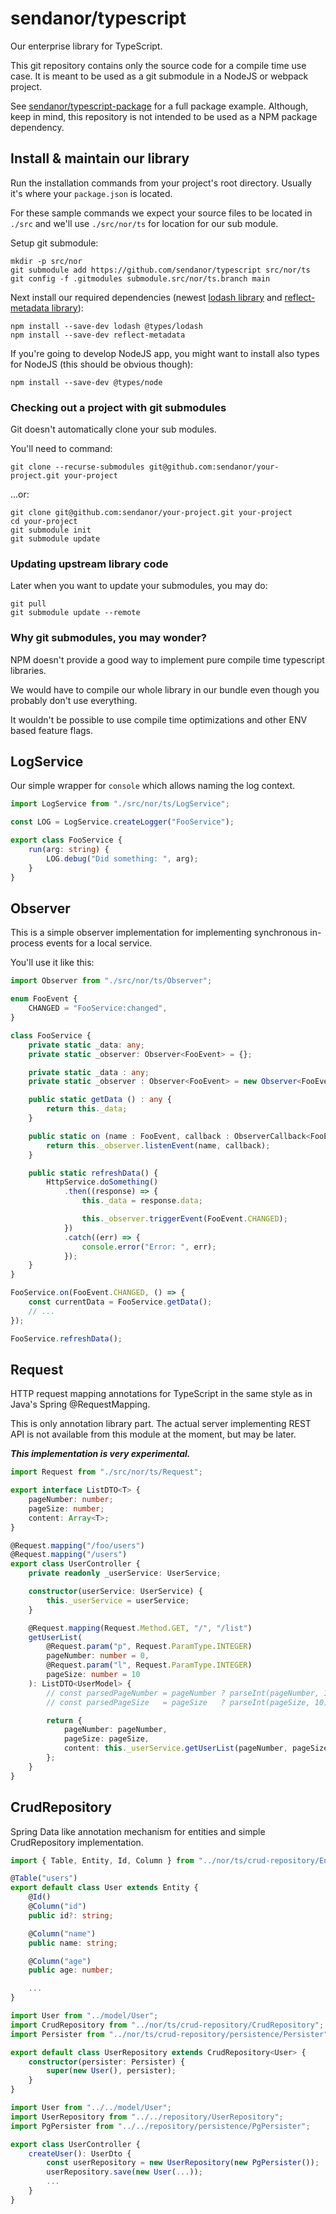 # sendanor/typescript

Our enterprise library for TypeScript.

This git repository contains only the source code for a compile time use case. It is meant to be used as a git submodule in a NodeJS or webpack project.

See [sendanor/typescript-package](https://github.com/sendanor/typescript-package) for a full package example. Although, keep in mind, this repository is not intended to be used as a NPM package dependency.

## Install & maintain our library

Run the installation commands from your project's root directory. Usually it's where your `package.json` is located.

For these sample commands we expect your source files to be located in `./src` and we'll use `./src/nor/ts` for location for our sub module.

Setup git submodule:

```shell
mkdir -p src/nor
git submodule add https://github.com/sendanor/typescript src/nor/ts
git config -f .gitmodules submodule.src/nor/ts.branch main
```

Next install our required dependencies (newest [lodash library](https://lodash.com/) and [reflect-metadata library](https://www.npmjs.com/package/reflect-metadata)):

```shell
npm install --save-dev lodash @types/lodash
npm install --save-dev reflect-metadata
```

If you're going to develop NodeJS app, you might want to install also types for NodeJS (this should be obvious though):

```shell
npm install --save-dev @types/node
```

### Checking out a project with git submodules

Git doesn't automatically clone your sub modules.

You'll need to command:

```shell
git clone --recurse-submodules git@github.com:sendanor/your-project.git your-project
```

...or:

```shell
git clone git@github.com:sendanor/your-project.git your-project
cd your-project
git submodule init
git submodule update
```

### Updating upstream library code

Later when you want to update your submodules, you may do:

```shell
git pull
git submodule update --remote
```

### Why git submodules, you may wonder?

NPM doesn't provide a good way to implement pure compile time typescript libraries.

We would have to compile our whole library in our bundle even though you probably don't use everything.

It wouldn't be possible to use compile time optimizations and other ENV based feature flags.

## LogService

Our simple wrapper for `console` which allows naming the log context.

```typescript
import LogService from "./src/nor/ts/LogService";

const LOG = LogService.createLogger("FooService");

export class FooService {
    run(arg: string) {
        LOG.debug("Did something: ", arg);
    }
}
```

## Observer

This is a simple observer implementation for implementing synchronous in-process events for a local service.

You'll use it like this:

```typescript
import Observer from "./src/nor/ts/Observer";

enum FooEvent {
    CHANGED = "FooService:changed",
}

class FooService {
    private static _data: any;
    private static _observer: Observer<FooEvent> = {};

    private static _data : any;
    private static _observer : Observer<FooEvent> = new Observer<FooEvent>("GeoIpService");

    public static getData () : any {
        return this._data;
    }

    public static on (name : FooEvent, callback : ObserverCallback<FooEvent>) : ObserverDestructor {
        return this._observer.listenEvent(name, callback);
    }

    public static refreshData() {
        HttpService.doSomething()
            .then((response) => {
                this._data = response.data;

                this._observer.triggerEvent(FooEvent.CHANGED);
            })
            .catch((err) => {
                console.error("Error: ", err);
            });
    }
}

FooService.on(FooEvent.CHANGED, () => {
    const currentData = FooService.getData();
    // ...
});

FooService.refreshData();
```

## Request

HTTP request mapping annotations for TypeScript in the same style as in Java's Spring @RequestMapping.

This is only annotation library part. The actual server implementing REST API is not available from this module at the moment, but may be later.

**_This implementation is very experimental._**

```typescript
import Request from "./src/nor/ts/Request";

export interface ListDTO<T> {
    pageNumber: number;
    pageSize: number;
    content: Array<T>;
}

@Request.mapping("/foo/users")
@Request.mapping("/users")
export class UserController {
    private readonly _userService: UserService;

    constructor(userService: UserService) {
        this._userService = userService;
    }

    @Request.mapping(Request.Method.GET, "/", "/list")
    getUserList(
        @Request.param("p", Request.ParamType.INTEGER)
        pageNumber: number = 0,
        @Request.param("l", Request.ParamType.INTEGER)
        pageSize: number = 10
    ): ListDTO<UserModel> {
        // const parsedPageNumber = pageNumber ? parseInt(pageNumber, 10) : 0;
        // const parsedPageSize   = pageSize   ? parseInt(pageSize, 10)   : 10;

        return {
            pageNumber: pageNumber,
            pageSize: pageSize,
            content: this._userService.getUserList(pageNumber, pageSize),
        };
    }
}
```

## CrudRepository

Spring Data like annotation mechanism for entities and simple CrudRepository implementation.

```typescript
import { Table, Entity, Id, Column } from "../nor/ts/crud-repository/Entity";

@Table("users")
export default class User extends Entity {
    @Id()
    @Column("id")
    public id?: string;

    @Column("name")
    public name: string;

    @Column("age")
    public age: number;

    ...
}
```

```typescript
import User from "../model/User";
import CrudRepository from "../nor/ts/crud-repository/CrudRepository";
import Persister from "../nor/ts/crud-repository/persistence/Persister";

export default class UserRepository extends CrudRepository<User> {
    constructor(persister: Persister) {
        super(new User(), persister);
    }
}
```

```typescript
import User from "../../model/User";
import UserRepository from "../../repository/UserRepository";
import PgPersister from "../../repository/persistence/PgPersister";

export class UserController {
    createUser(): UserDto {
        const userRepository = new UserRepository(new PgPersister());
        userRepository.save(new User(...));
        ...
    }
}
```

